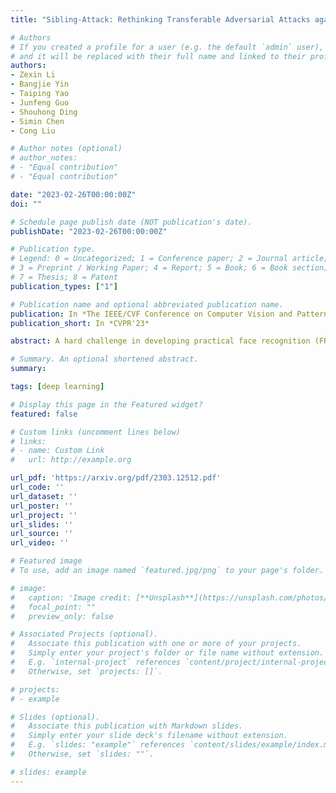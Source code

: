 ```yaml
---
title: "Sibling-Attack: Rethinking Transferable Adversarial Attacks against Face Recognition"

# Authors
# If you created a profile for a user (e.g. the default `admin` user), write the username (folder name) here
# and it will be replaced with their full name and linked to their profile.
authors:
- Zexin Li
- Bangjie Yin
- Taiping Yao
- Junfeng Guo
- Shouhong Ding
- Simin Chen
- Cong Liu

# Author notes (optional)
# author_notes:
# - "Equal contribution"
# - "Equal contribution"

date: "2023-02-26T00:00:00Z"
doi: ""

# Schedule page publish date (NOT publication's date).
publishDate: "2023-02-26T00:00:00Z"

# Publication type.
# Legend: 0 = Uncategorized; 1 = Conference paper; 2 = Journal article;
# 3 = Preprint / Working Paper; 4 = Report; 5 = Book; 6 = Book section;
# 7 = Thesis; 8 = Patent
publication_types: ["1"]

# Publication name and optional abbreviated publication name.
publication: In *The IEEE/CVF Conference on Computer Vision and Pattern Recognition 2023*
publication_short: In *CVPR'23*

abstract: A hard challenge in developing practical face recognition (FR) attacks is due to the black-box nature of the target FR model, i.e., inaccessible gradient and parameter information to attackers. While recent research took an important step towards attacking black-box FR models through leveraging transferability, their performance is still limited, especially against online commercial FR systems that can be pessimistic (e.g., a less than 50% ASR–attack success rate on average). Motivated by this, we present SiblingAttack, a new FR attack technique for the first time explores a novel multi-task perspective (i.e., leveraging extra information from multi-correlated tasks to boost attacking transferability). Intuitively, Sibling-Attack selects a set of tasks correlated with FR and picks the Attribute Recognition (AR) task as the task used in Sibling-Attack based on theoretical and quantitative analysis. Sibling-Attack then develops an optimization framework that fuses adversarial gradient information through (1) constraining the cross-task features to be under the same space, (2) a joint-task meta optimization framework that enhances the gradient compatibility among tasks, and (3) a cross-task gradient stabilization method which mitigates the oscillation effect during attacking. Extensive experiments demonstrate that SiblingAttack outperforms state-of-the-art FR attack techniques by a non-trivial margin, boosting ASR by 12.61% and 55.77% on average on state-of-the-art pre-trained FR models and two well-known, widely used commercial FR systems.

# Summary. An optional shortened abstract.
summary:

tags: [deep learning]

# Display this page in the Featured widget?
featured: false

# Custom links (uncomment lines below)
# links:
# - name: Custom Link
#   url: http://example.org

url_pdf: 'https://arxiv.org/pdf/2303.12512.pdf'
url_code: ''
url_dataset: ''
url_poster: ''
url_project: ''
url_slides: ''
url_source: ''
url_video: ''

# Featured image
# To use, add an image named `featured.jpg/png` to your page's folder.

# image:
#   caption: 'Image credit: [**Unsplash**](https://unsplash.com/photos/pLCdAaMFLTE)'
#   focal_point: ""
#   preview_only: false

# Associated Projects (optional).
#   Associate this publication with one or more of your projects.
#   Simply enter your project's folder or file name without extension.
#   E.g. `internal-project` references `content/project/internal-project/index.md`.
#   Otherwise, set `projects: []`.

# projects:
# - example

# Slides (optional).
#   Associate this publication with Markdown slides.
#   Simply enter your slide deck's filename without extension.
#   E.g. `slides: "example"` references `content/slides/example/index.md`.
#   Otherwise, set `slides: ""`.

# slides: example
---
```

<!--
{{% callout note %}}
Click the *Cite* button above to demo the feature to enable visitors to import publication metadata into their reference management software.
{{% /callout %}}

{{% callout note %}}
Create your slides in Markdown - click the *Slides* button to check out the example.
{{% /callout %}}

Supplementary notes can be added here, including [code, math, and images](https://wowchemy.com/docs/writing-markdown-latex/). -->
